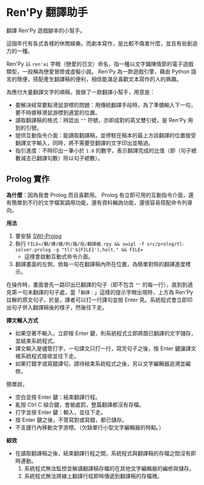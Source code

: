 # Ren'Py 翻譯助手
翻譯 Ren'Py 遊戲腳本的小幫手。

這個年代有各式各樣的休閒娛樂。而劇本寫作，是比較不傷害什麼，並且有些創造力的一種。

Ren'Py 以 `ren'ai` 字眼（戀愛的日文）命名，指一種以文字鋪陳情節的電子遊戲類型，一般稱為戀愛冒險或虛擬小說。 Ren'Py 為一款遊戲引擎，藉由 Python 語言的簡便，搭配產生翻譯稿的便利，相信能滿足喜歡文本寫作的人的興趣。

為應付大量翻譯文字的順稿，我做了一款翻譯小幫手，用意是：

- 要解決經常要點滑鼠游標的問題：用傳統翻譯手段時，為了準備輸入下一句，要不時挪移滑鼠游標到適當的位置。
- 讀取翻譯稿的格式：辨認出 `""` 符號，亦即成對的英文雙引號，是 Ren'Py 用到的引號。
- 提供互動指令介面：能讀取翻譯稿，並停駐在稿本的最上方該翻譯的位置接受翻譯文字輸入，同時，將不需要受翻譯的文字印出並略過。
- 指引進度：不時印出一筆小於 `1.0` 的數字，表示翻譯完成的比值（即（句子總數減去已翻譯句數）除以句子總數）。

## Prolog 實作

**為什麼**：因為我會 Prolog 而且喜歡用。 Prolog 有立即可用的互動指令介面，還有簡單到不行的文字檔案調用功能，還有資料輪詢功能，還很容易搭配命令列導向。

**用法**

1. 要安裝 [SWI-Prolog](https://swi-prolog.org/)
1. 執行 `FILE=/翻/譯/檔/的/路/徑/翻譯檔.rpy && swipl -f src/prolog/tl-solver.prolog -g "tl('${FILE}'),halt." && FILE=`
   - 這樣會啟動互動式命令介面。
1. 翻譯畫面的左側，依每一句在翻譯稿內所在位置，為簡單對照的翻譯進度標示。

在操作時，畫面會先一路印出已翻譯的句子（即不包含 `""` 的每一行），直到到遇見第一句未翻譯的句子處，當「`翻譯：`」這樣的提示字眼出現時，上方為 Ren'Py 註解的原文句子，於是，譯者可以打一行譯句並按 Enter 見。系統程式會立即印出句子併入翻譯稿後的樣子，然後往下走。

**譯文輸入方式**

- 如果空著不輸入，立即按 Enter 鍵，則系統程式立即將既已翻譯的文字儲存，並結束系統程式。
- 譯文輸入是儘管打字，一句譯文只打一行，寫完句子之後，按 Enter 鍵讓譯文被系統程式接收並往下走。
- 如果打錯字或寫錯譯句，請待結束系統程式之後，另以文字編輯器追溯並編修。

簡單說，

- 空白並按 Enter 鍵：結束翻譯行程。
- 亂按 Ctrl C 組合鍵，會被處罰，整篇翻譯都沒有存檔。
- 打字並按 Enter 鍵：輸入，並往下走。
- 按 Enter 鍵之後，不管寫對或寫錯，都已儲存。
- 不支援行內移動文字游標。（欠缺單行小型文字編輯器的特點。）

**綜效**

- 在讀取翻譯稿之後，結束翻譯行程之間，系統程式與翻譯稿的存檔之間沒有即時連動。
  1. 系統程式無法監控並解讀翻譯稿存檔的在其他文字編輯器的編修與儲存。
  1. 系統程式無法將線上翻譯行程即時傳遞到翻譯稿的存檔裡。
